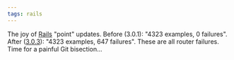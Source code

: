 ```yaml
---
tags: rails
---
```


The joy of [Rails](/wiki/Rails) "point" updates. Before (3.0.1): "4323 examples, 0 failures". After ([3.0.3](http://weblog.rubyonrails.org/2010/11/15/rails-3-0-3-faster-active-record-plus-plenty-of-fixes)): "4323 examples, 647 failures". These are all router failures. Time for a painful Git bisection...
